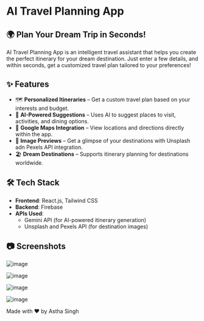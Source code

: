 # AI Travel Planning App

## 🌍 Plan Your Dream Trip in Seconds!

AI Travel Planning App is an intelligent travel assistant that helps you create the perfect itinerary for your dream destination. Just enter a few details, and within seconds, get a customized travel plan tailored to your preferences!

## ✨ Features

- 🗺️ **Personalized Itineraries** – Get a custom travel plan based on your interests and budget.
- 🚀 **AI-Powered Suggestions** – Uses AI to suggest places to visit, activities, and dining options.
- 📍 **Google Maps Integration** – View locations and directions directly within the app.
- 📸 **Image Previews** – Get a glimpse of your destinations with Unsplash adn Pexels API integration.
- 🏖️ **Dream Destinations** – Supports itinerary planning for destinations worldwide.

## 🛠️ Tech Stack

- **Frontend**: React.js, Tailwind CSS
- **Backend**: Firebase
- **APIs Used**:
  - Gemini API (for AI-powered itinerary generation)
  - Unsplash and Pexels API (for destination images)

## 📷 Screenshots
![image](https://github.com/user-attachments/assets/70b75f89-131e-46ef-9934-1ea42c3fd7e4)

![image](https://github.com/user-attachments/assets/d2390b0a-bab9-42fa-83d5-0c29a67f8eb0)

![image](https://github.com/user-attachments/assets/a4b210e2-01ab-4e0d-af5f-6f8e6c91284b)

![image](https://github.com/user-attachments/assets/255325b1-308c-468d-bfb0-95a716a21e55)


Made with ❤️ by Astha Singh

